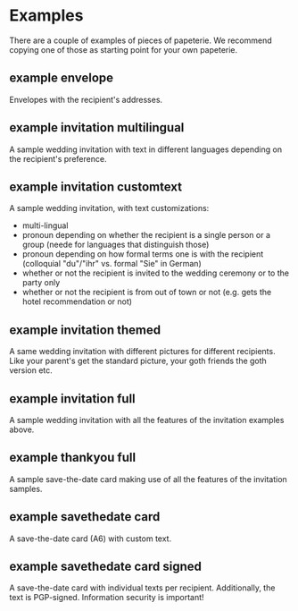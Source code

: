 # Examples

There are a couple of examples of pieces of papeterie. We recommend copying one of those as starting point for your own papeterie.

## example envelope

Envelopes with the recipient's addresses.

## example invitation multilingual

A sample wedding invitation with text in different languages depending on the recipient's preference.

## example invitation customtext

A sample wedding invitation, with text customizations:

*   multi-lingual
*   pronoun depending on whether the recipient is a single person or a group (neede for languages that distinguish those)
*   pronoun depending on how formal terms one is with the recipient (colloquial "du"/"ihr" vs. formal "Sie" in German)
*   whether or not the recipient is invited to the wedding ceremony or to the party only
*   whether or not the recipient is from out of town or not (e.g. gets the hotel recommendation or not)

## example invitation themed

A same wedding invitation with different pictures for different recipients. Like your parent's get the standard picture, your goth friends the goth version etc.

## example invitation full

A sample wedding invitation with all the features of the invitation examples above.

## example thankyou full

A sample save-the-date card making use of all the features of the invitation samples.

## example savethedate card

A save-the-date card (A6) with custom text.

## example savethedate card signed

A save-the-date card with individual texts per recipient. Additionally, the text is PGP-signed. Information security is important!

